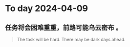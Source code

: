 
# To day 2024-04-09


## 任务将会困难重重，前路可能乌云密布 。
> The task will be hard. There may be dark days ahead.

    
